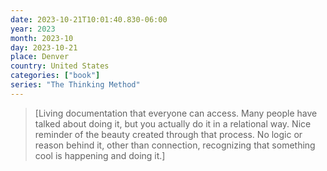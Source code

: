 ```yaml
---
date: 2023-10-21T10:01:40.830-06:00
year: 2023
month: 2023-10
day: 2023-10-21
place: Denver
country: United States
categories: ["book"]
series: "The Thinking Method"
---
```

> [Living documentation that everyone can access. Many people have talked about doing it, but you actually do it in a relational way. Nice reminder of the beauty created through that process. No logic or reason behind it, other than connection, recognizing that something cool is happening and doing it.]
